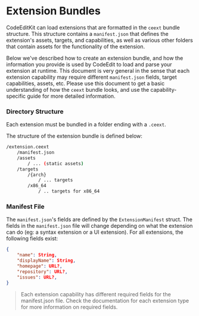 # Extension Bundles

CodeEditKit can load extensions that are formatted in the `ceext` bundle structure. This structure contains a `manifest.json` that defines the extension's assets, targets, and capabilities, as well as various other folders that contain assets for the functionality of the extension.

Below we've described how to create an extension bundle, and how the information you provide is used by CodeEdit to load and parse your extension at runtime. This document is very general in the sense that each extension capability may require different `manifest.json` fields, target capabilities, assets, etc. Please use this document to get a basic understanding of how the `ceext` bundle looks, and use the capability-specific guide for more detailed information.

### Directory Structure

Each extension must be bundled in a folder ending with a `.ceext`. 

The structure of the extension bundle is defined below:

```bash
/extension.ceext
	/manifest.json
	/assets
		/ ... (static assets)
	/targets
		/{arch}
			/ ... targets
		/x86_64
			/ .. targets for x86_64
```

### Manifest File

The `manifest.json`'s fields are defined by the `ExtensionManifest` struct. The fields in the `manifest.json` file will change depending on what the extension can do (eg: a syntax extension or a UI extension). For all extensions, the following fields exist:

```json
{
 	"name": String,
 	"displayName": String,
 	"homepage": URL?,
 	"repository": URL?,
 	"issues": URL?,
}
```

>   Each extension capability has different required fields for the manifest.json file. Check the documentation for each extension type for more information on required fields.